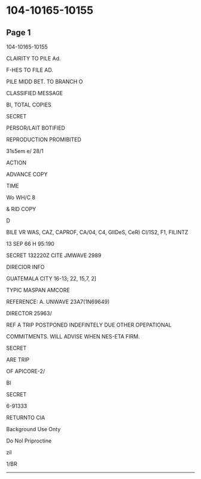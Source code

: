 # 104-10165-10155

## Page 1

104-10165-10155

CLAIRITY TO PILE Ad.

F-HES TO FILE AD.

PILE MIDD BET. TO BRANCH O

CLASSIFIED MESSAGE

BI, TOTAL COPIES

SECRET

PERSOR/LAIT BOTIFIED

REPRODUCTION PROMIBITED

31s5em e/ 28/1

ACTION

ADVANCE COPY

TIME

Wo WH/C 8

& RID COPY

D

BILE VR WAS, CAZ, CAPROF, CA/04, C4, GIlDeS, CeR) CI/1S2, F1, FILINTZ

13 SEP 66 H 95:190

SECRET 132220Z CITE JMWAVE 2989

DIRECIOR INFO

GUATEMALA CITY 16-13; 22, 15,7, 2]

TYPIC MASPAN AMCORE

REFERENCE: A. UNWAVE 23A7(1N69649)

DIRECTOR 25963/

REF A TRIP POSTPONED INDEFINTELY DUE OTHER OPEPATIONAL

COMMITMENTS. WILL ADVISE WHEN NES-ETA FIRM.

SECRET

ARE TRIP

OF APICORE-2/

BI

SECRET

6-91333

RETURNTO CIA

Background Use Onty

Do Nol Priproctine

zil

1/BR

---

